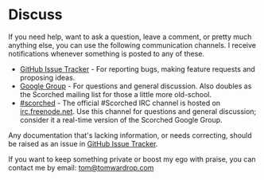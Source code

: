 Discuss
=======

If you need help, want to ask a question, leave a comment, or pretty much anything else, you can use the following communication channels. I receive notifications whenever something is posted to any of these.

* [GitHub Issue Tracker](https://github.com/wardrop/Scorched/issues) - For reporting bugs, making feature requests and proposing ideas.
* [Google Group](https://groups.google.com/d/forum/scorched) - For questions and general discussion. Also doubles as the Scorched mailing list for those a little more old-school.
* [#scorched](irc://irc.freenode.net/scorched) - The official #Scorched IRC channel is hosted on [irc.freenode.net](https://freenode.net). Use this channel for questions and general discussion; consider it a real-time version of the Scorched Google Group.

Any documentation that's lacking information, or needs correcting, should be raised as an issue in [GitHub Issue Tracker](https://github.com/wardrop/Scorched/issues).

If you want to keep something private or boost my ego with praise, you can contact me by email: <a href="mailto:tom@tomwardrop.com">tom@tomwardrop.com</a>
